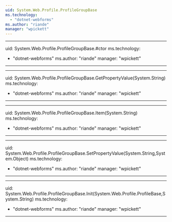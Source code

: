 ```yaml
---
uid: System.Web.Profile.ProfileGroupBase
ms.technology: 
  - "dotnet-webforms"
ms.author: "riande"
manager: "wpickett"
---
```


---
uid: System.Web.Profile.ProfileGroupBase.#ctor
ms.technology: 
  - "dotnet-webforms"
ms.author: "riande"
manager: "wpickett"
---

---
uid: System.Web.Profile.ProfileGroupBase.GetPropertyValue(System.String)
ms.technology: 
  - "dotnet-webforms"
ms.author: "riande"
manager: "wpickett"
---

---
uid: System.Web.Profile.ProfileGroupBase.Item(System.String)
ms.technology: 
  - "dotnet-webforms"
ms.author: "riande"
manager: "wpickett"
---

---
uid: System.Web.Profile.ProfileGroupBase.SetPropertyValue(System.String,System.Object)
ms.technology: 
  - "dotnet-webforms"
ms.author: "riande"
manager: "wpickett"
---

---
uid: System.Web.Profile.ProfileGroupBase.Init(System.Web.Profile.ProfileBase,System.String)
ms.technology: 
  - "dotnet-webforms"
ms.author: "riande"
manager: "wpickett"
---
